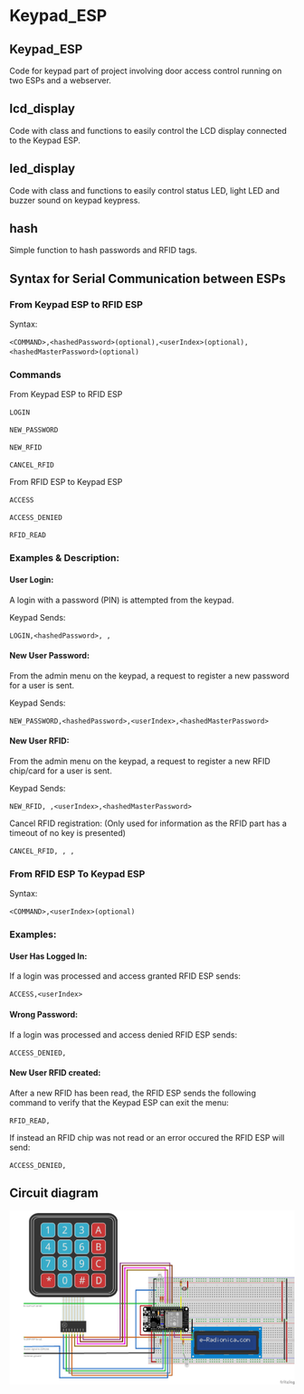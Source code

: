 # Keypad_ESP

## Keypad_ESP
Code for keypad part of project involving door access control running on two ESPs and a webserver.

## lcd_display
Code with class and functions to easily control the LCD display connected to the Keypad ESP.

## led_display
Code with class and functions to easily control status LED, light LED and buzzer sound on keypad keypress.

## hash
Simple function to hash passwords and RFID tags.

## Syntax for Serial Communication between ESPs

### From Keypad ESP to RFID ESP
Syntax:

 `<COMMAND>,<hashedPassword>(optional),<userIndex>(optional),<hashedMasterPassword>(optional)`

### Commands
From Keypad ESP to RFID ESP

`LOGIN`

`NEW_PASSWORD`

`NEW_RFID`

`CANCEL_RFID`

From RFID ESP to Keypad ESP

`ACCESS`

`ACCESS_DENIED`

`RFID_READ`

### Examples & Description:
#### User Login:
A login with a password (PIN) is attempted from the keypad.

Keypad Sends:

`LOGIN,<hashedPassword>, , `

#### New User Password:
From the admin menu on the keypad, a request to register a new password for a user is sent.

Keypad Sends:

`NEW_PASSWORD,<hashedPassword>,<userIndex>,<hashedMasterPassword>`

#### New User RFID:
From the admin menu on the keypad, a request to register a new RFID chip/card for a user is sent.

Keypad Sends:

`NEW_RFID, ,<userIndex>,<hashedMasterPassword>`

Cancel RFID registration: (Only used for information as the RFID part has a timeout of no key is presented)

`CANCEL_RFID, , , `


### From RFID ESP To Keypad ESP
Syntax: 

`<COMMAND>,<userIndex>(optional)`

### Examples:
#### User Has Logged In:
If a login was processed and access granted RFID ESP sends:

`ACCESS,<userIndex>`

#### Wrong Password:
If a login was processed and access denied RFID ESP sends:

`ACCESS_DENIED,`

#### New User RFID created:
After a new RFID has been read, the RFID ESP sends the following command to verify that the Keypad ESP can exit the menu:

`RFID_READ,`

If instead an RFID chip was not read or an error occured the RFID ESP will send:

`ACCESS_DENIED,`

## Circuit diagram
![ESP32 Keypad setup](Fritzing_keypad.png)